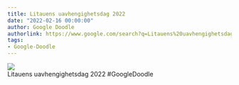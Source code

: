 ```yaml
---
title: Litauens uavhengighetsdag 2022
date: "2022-02-16 00:00:00"
author: Google Doodle
authorlink: https://www.google.com/search?q=Litauens%20uavhengighetsdag%202022
tags:
- Google-Doodle
---
```

<img src="https://www.google.com/logos/doodles/2022/lithuania-independence-day-2022-6753651837109187-law.gif" referrerpolicy="no-referrer"><br>Litauens uavhengighetsdag 2022 #GoogleDoodle